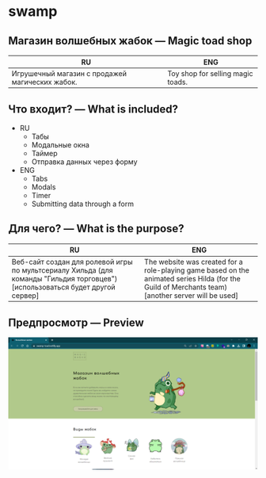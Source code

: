 # swamp

## Магазин волшебных жабок — Magic toad shop
| RU | ENG |
| --------- | --------- |
| Игрушечный магазин с продажей магических жабок. | Toy shop for selling magic toads. |

## Что входит? — What is included?
* RU
  * Табы
  * Модальные окна
  * Таймер
  * Отправка данных через форму
* ENG
  * Tabs
  * Modals
  * Timer
  * Submitting data through a form

## Для чего? — What is the purpose?
| RU | ENG |
| --------- | --------- |
| Веб-сайт создан для ролевой игры по мультсериалу Хильда (для команды "Гильдия торговцев") [использоваться будет другой сервер] | The website was created for a role-playing game based on the animated series Hilda (for the Guild of Merchants team) [another server will be used] |

## Предпросмотр — Preview
![Preview of Magic Toad Shop](./assets/magic_toad.png)